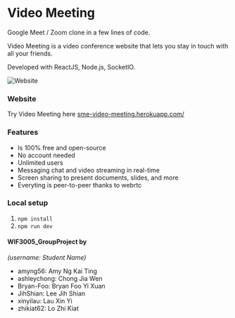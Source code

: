 # Video Meeting

Google Meet / Zoom clone in a few lines of code.

Video Meeting is a video conference website that lets you stay in touch with all your friends.

Developed with ReactJS, Node.js, SocketIO.

![Website](https://i.imgur.com/HhZD01o.jpg)

### Website
Try Video Meeting here [sme-video-meeting.herokuapp.com/](https://sme-video-meeting.herokuapp.com/)


### Features
- Is 100% free and open-source
- No account needed
- Unlimited users
- Messaging chat and video streaming in real-time
- Screen sharing to present documents, slides, and more
- Everyting is peer-to-peer thanks to webrtc


### Local setup

1. `npm install`
2. `npm run dev`
 
#### WIF3005_GroupProject by
_(username: Student Name)_
- amyng56: Amy Ng Kai Ting
- ashleychong: Chong Jia Wen
- Bryan-Foo: Bryan Foo Yi Xuan
- JihShian: Lee Jih Shian
- xinyilau: Lau Xin Yi
- zhikiat62: Lo Zhi Kiat

